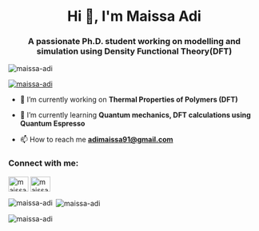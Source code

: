 <h1 align="center">Hi 👋, I'm Maissa Adi</h1>
<h3 align="center">A passionate Ph.D. student working on modelling and simulation using Density Functional Theory(DFT)</h3>

<p align="left"> <img src="https://komarev.com/ghpvc/?username=maissa-adi&label=Profile%20views&color=0e75b6&style=flat" alt="maissa-adi" /> </p>

<p align="left"> <a href="https://github.com/ryo-ma/github-profile-trophy"><img src="https://github-profile-trophy.vercel.app/?username=maissa-adi" alt="maissa-adi" /></a> </p>

- 🔭 I’m currently working on **Thermal Properties of Polymers (DFT)**

- 🌱 I’m currently learning **Quantum mechanics, DFT calculations using Quantum Espresso**

- 📫 How to reach me **adimaissa91@gmail.com**

<h3 align="left">Connect with me:</h3>
<p align="left">
<a href="https://linkedin.com/in/maissa adi" target="blank"><img align="center" src="https://raw.githubusercontent.com/rahuldkjain/github-profile-readme-generator/master/src/images/icons/Social/linked-in-alt.svg" alt="maissa adi" height="30" width="40" /></a>
<a href="https://stackoverflow.com/users/maissa-adi" target="blank"><img align="center" src="https://raw.githubusercontent.com/rahuldkjain/github-profile-readme-generator/master/src/images/icons/Social/stack-overflow.svg" alt="maissa-adi" height="30" width="40" /></a>
</p>

<p><img align="left" src="https://github-readme-stats.vercel.app/api/top-langs?username=maissa-adi&show_icons=true&locale=en&layout=compact" alt="maissa-adi" /></p>

<p>&nbsp;<img align="center" src="https://github-readme-stats.vercel.app/api?username=maissa-adi&show_icons=true&locale=en" alt="maissa-adi" /></p>

<p><img align="center" src="https://github-readme-streak-stats.herokuapp.com/?user=maissa-adi&" alt="maissa-adi" /></p>
